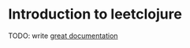 # Introduction to leetclojure

TODO: write [great documentation](http://jacobian.org/writing/what-to-write/)

